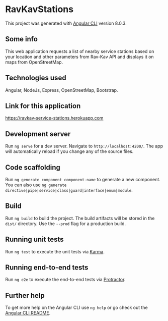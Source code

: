 # RavKavStations

This project was generated with [Angular CLI](https://github.com/angular/angular-cli) version 8.0.3.

## Some info

This web application requests a list of nearby service stations based on your location and other parameters from Rav-Kav API and displays it on maps from OpenStreetMap.

## Technologies used

Angular, NodeJs, Express, OpenStreetMap, Bootstrap.

## Link for this application

https://ravkav-service-stations.herokuapp.com

## Development server

Run `ng serve` for a dev server. Navigate to `http://localhost:4200/`. The app will automatically reload if you change any of the source files.

## Code scaffolding

Run `ng generate component component-name` to generate a new component. You can also use `ng generate directive|pipe|service|class|guard|interface|enum|module`.

## Build

Run `ng build` to build the project. The build artifacts will be stored in the `dist/` directory. Use the `--prod` flag for a production build.

## Running unit tests

Run `ng test` to execute the unit tests via [Karma](https://karma-runner.github.io).

## Running end-to-end tests

Run `ng e2e` to execute the end-to-end tests via [Protractor](http://www.protractortest.org/).

## Further help

To get more help on the Angular CLI use `ng help` or go check out the [Angular CLI README](https://github.com/angular/angular-cli/blob/master/README.md).
